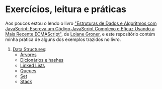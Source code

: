 # Exercícios, leitura e práticas

Aos poucos estou o lendo o livro ["Estruturas de Dados e Algoritmos com JavaScript: Escreva um Código JavaScript Complexo e Eficaz Usando a Mais Recente ECMAScript"](https://www.amazon.com.br/gp/product/8575226932/ref=ppx_od_dt_b_asin_image_s01?ie=UTF8&psc=1), de [Loiane Groner](https://loiane.training), e este repositório contém minha prática de alguns dos exemplos trazidos no livro.

1. [Data Structures](/src/data-structures/):
    - [Árvores](/src/data-structures/trees/)
    - [Dicionários e hashes](/src/data-structures/dictionary-hashes/)
    - [Linked Lists](/src/data-structures/linked-lists/)
    - [Queues](/src/data-structures/queues/)
    - [Set](/src/data-structures/set/)
    - [Stack](/src/data-structures/stacks/)

